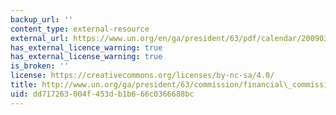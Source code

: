 ```yaml
---
backup_url: ''
content_type: external-resource
external_url: https://www.un.org/en/ga/president/63/pdf/calendar/20090325-economiccrisis-commission.pdf
has_external_licence_warning: true
has_external_license_warning: true
is_broken: ''
license: https://creativecommons.org/licenses/by-nc-sa/4.0/
title: http://www.un.org/ga/president/63/commission/financial\_commission.shtml
uid: dd717263-004f-453d-b1b6-66c0366688bc
---
```

